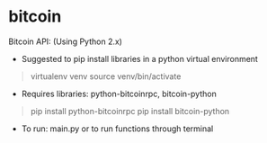 # bitcoin

Bitcoin API: (Using Python 2.x)
- Suggested to pip install libraries in a python virtual environment
> virtualenv venv
> source venv/bin/activate

- Requires libraries: python-bitcoinrpc, bitcoin-python

> pip install python-bitcoinrpc
> pip install bitcoin-python

- To run: main.py or to run functions through terminal 
